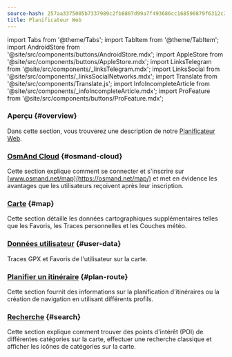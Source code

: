 ```yaml
---
source-hash: 257aa3375005b7337989c2fb8807d99a7f493686cc168590879f6312c2b3d6f2
title: Planificateur Web
---
```


import Tabs from '@theme/Tabs';
import TabItem from '@theme/TabItem';
import AndroidStore from '@site/src/components/buttons/AndroidStore.mdx';
import AppleStore from '@site/src/components/buttons/AppleStore.mdx';
import LinksTelegram from '@site/src/components/_linksTelegram.mdx';
import LinksSocial from '@site/src/components/_linksSocialNetworks.mdx';
import Translate from '@site/src/components/Translate.js';
import InfoIncompleteArticle from '@site/src/components/_infoIncompleteArticle.mdx';
import ProFeature from '@site/src/components/buttons/ProFeature.mdx';

### Aperçu {#overview}

Dans cette section, vous trouverez une description de notre [Planificateur Web](https://osmand.net/map).

### [OsmAnd Cloud](./web-cloud.md) {#osmand-cloud}

Cette section explique comment se connecter et s'inscrire sur [www.osmand.net/map](https://osmand.net/map/) et met en évidence les avantages que les utilisateurs reçoivent après leur inscription.

### [Carte](./web-map.md) {#map}

Cette section détaille les données cartographiques supplémentaires telles que les Favoris, les Traces personnelles et les Couches météo.

### [Données utilisateur](../web/web-userdata.mdx) {#user-data}

Traces GPX et Favoris de l'utilisateur sur la carte.

### [Planifier un itinéraire](./planner.md) {#plan-route}

Cette section fournit des informations sur la planification d'itinéraires ou la création de navigation en utilisant différents profils.

### [Recherche](./web-search.md) {#search}

Cette section explique comment trouver des points d'intérêt (POI) de différentes catégories sur la carte, effectuer une recherche classique et afficher les icônes de catégories sur la carte.